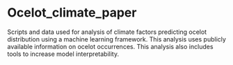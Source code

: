 # Ocelot_climate_paper
Scripts and data used for analysis of climate factors predicting ocelot distribution using a machine learning framework. 
This analysis uses publicly available information on ocelot occurrences. 
This analysis also includes tools to increase model interpretability.

